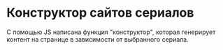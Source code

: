 # Конструктор сайтов сериалов

С помощью JS написана функция "конструктор", которая генерирует контент на странице в зависимости от выбранного сериала.
